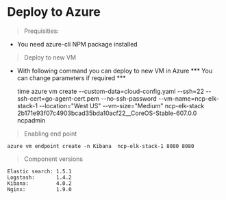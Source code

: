 Deploy to Azure
===============

> Prequisities:

* You need azure-cli NPM package installed

> Deploy to new VM

* With following command you can deploy to new VM in Azure
*** You can change parameters if required ***

    time azure vm create --custom-data=cloud-config.yaml --ssh=22 --ssh-cert=go-agent-cert.pem  --no-ssh-password --vm-name=ncp-elk-stack-1 --location="West US" --vm-size="Medium" ncp-elk-stack 2b171e93f07c4903bcad35bda10acf22__CoreOS-Stable-607.0.0 ncpadmin


> Enabling end point

    azure vm endpoint create -n Kibana  ncp-elk-stack-1 8080 8080

> Component versions

    Elastic search: 1.5.1
    Logstash:       1.4.2
    Kibana:         4.0.2
    Nginx:          1.9.0
